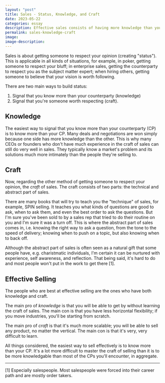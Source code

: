 ```yaml
---
layout: "post"
title: Sales - Status, Knowledge, and Craft
date: 2023-05-22
categories: essay
description: Effective sales consists of having more knowledge than your counterparty and/or the ability to persuade via techniques.
permalink: sales-knowledge-craft
image:
image-description:
---
```

Sales is about getting someone to respect your opinion (creating "status"). This is applicable in all kinds of situations, for example, in poker, getting someone to respect your bluff; in enterprise sales, getting the counterparty to respect you as the subject matter expert; when hiring others, getting someone to believe that your vision is worth following.

There are two main ways to build status:

1. Signal that you know more than your counterparty (knowledge)
2. Signal that you're someone worth respecting (craft).

##  Knowledge

The easiest way to signal that you know more than your counterparty (CP) is to know more than your CP. Many deals and negotiations are won simply because one side has more knowledge than the other. This is why many CEOs or founders who don't have much experience in the craft of sales can still do very well in sales. They typically know a market's problem and its solutions much more intimately than the people they're selling to.

## Craft

Now, regarding the other method of getting someone to respect your opinion, the *craft* of sales. The craft consists of two parts: the technical and abstract part of sales.

There are many books that will try to teach you the "technique" of sales, for example, SPIN selling. It teaches you what kinds of questions are good to ask, when to ask them, and even the best order to ask the questions. But I'm sure you've been sold to by a sales rep that tried to do their routine on you and I'm sure it was a turn off. This is where the abstract part of sales comes in, i.e. knowing the right way to ask a question, from the tone to the speed of delivery; knowing when to push on a topic, but also knowing when to back off.

Although the abstract part of sales is often seen as a natural gift that some people have, e.g. charistmatic individuals, I'm certain it can be nurtured with experience, self awareness, and reflection. That being said, it's hard to do and most people won't put in the work to get there [1].

## Effective Selling

The people who are best at effective selling are the ones who have both knowledge and craft.

The main pro of *knowledge* is that you will be able to get by without learning the craft of sales. The main con is that you have less horizontal flexibility; if you move industries, you'll be starting from scratch.

The main pro of *craft* is that it's much more scalable; you will be able to sell any product, no matter the vertical. The main con is that it's very, very difficult to learn.

All things considered, the easiest way to sell effectively is to know more than your CP. It's a lot more difficult to master the craft of selling than it is to be more knowledgable than most of the CPs you'll encounter, in aggregate.

---
[1] Especially salespeople. Most salespeople were forced into their career path and are mostly order takers.